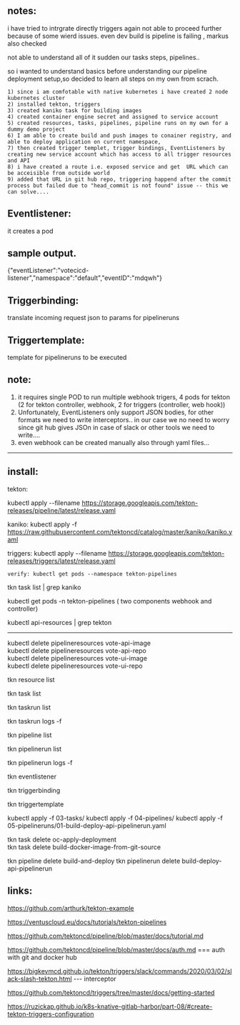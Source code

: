 
notes:
------

i have tried to intrgrate directly triggers again not able to proceed further because of some wierd issues. even dev build is pipeline is failing , markus also checked

not able to understand all of it sudden our tasks steps, pipelines.. 

so i wanted to understand basics before understanding our pipeline deployment setup,so decided to learn all steps on my own from scrach. 

	1) since i am comfotable with native kubernetes i have created 2 node kubernetes cluster
	2) installed tekton, triggers
	3) created kaniko task for building images
	4) created container engine secret and assigned to service account
	5) created resources, tasks, pipelines, pipeline runs on my own for a dummy demo project
	6) I am able to create build and push images to conainer registry, and able to deploy application on current namespace,
	7) then created trigger templet, trigger bindings, EventListeners by creating new service account which has access to all trigger resources and API
	8) i have created a route i.e. exposed service and get  URL which can be acceisible from outside world
	9) added that URL in git hub repo, triggering happend after the commit process but failed due to "head_commit is not found" issue -- this we can solve.... 



Eventlistener:
-----------------
it creates a pod

sample output.
--------------
{"eventListener":"votecicd-listener","namespace":"default","eventID":"mdqwh"}

Triggerbinding:
---------------
translate incoming request json to params for pipelineruns

Triggertemplate:
------------------
template for pipelineruns to be executed


note:
------
1) it requires single POD to run multiple webhook trigers, 4 pods for tekton (2 for tekton controller, webhook, 2 for triggers (controller, web hook))
2) Unfortunately, EventListeners only support JSON bodies, for other formats we need to write interceptors.. in our case we no need to worry since git hub gives JSOn in case of slack or other tools we need to write.... 
3) even webhook can be created manually also through yaml files...


-----------------------------------------------




install:
--------------------------------------------------------------------------------------------------------------------------------
tekton:

kubectl apply --filename https://storage.googleapis.com/tekton-releases/pipeline/latest/release.yaml

kaniko:
kubectl apply -f https://raw.githubusercontent.com/tektoncd/catalog/master/kaniko/kaniko.yaml

triggers:
kubectl apply --filename https://storage.googleapis.com/tekton-releases/triggers/latest/release.yaml

	verify: kubectl get pods --namespace tekton-pipelines

tkn task list | grep kaniko

kubectl get pods -n tekton-pipelines      ( two components webhook and controller)


kubectl api-resources | grep tekton

--------------------------------------------------------------------------------------------------------------------------------


kubectl delete pipelineresources vote-api-image   
kubectl delete pipelineresources vote-api-repo    
kubectl delete pipelineresources vote-ui-image    
kubectl delete pipelineresources vote-ui-repo     



tkn resource list

tkn task list

tkn taskrun list

tkn taskrun logs -f <name>

tkn pipeline list


tkn pipelinerun list


tkn pipelinerun logs -f <name>

tkn eventlistener

tkn triggerbinding

tkn triggertemplate


kubectl apply -f 03-tasks/
kubectl apply -f 04-pipelines/
kubectl apply -f 05-pipelineruns/01-build-deploy-api-pipelinerun.yaml 


tkn task delete oc-apply-deployment  
tkn task delete build-docker-image-from-git-source

tkn pipeline delete build-and-deploy
tkn pipelinerun delete build-deploy-api-pipelinerun




links:
--------------------------------------------------------------------------------------------------------------------------------
https://github.com/arthurk/tekton-example

https://ventuscloud.eu/docs/tutorials/tekton-pipelines

https://github.com/tektoncd/pipeline/blob/master/docs/tutorial.md


https://github.com/tektoncd/pipeline/blob/master/docs/auth.md       === auth with git and docker hub


https://bigkevmcd.github.io/tekton/triggers/slack/commands/2020/03/02/slack-slash-tekton.html --- interceptor


https://github.com/tektoncd/triggers/tree/master/docs/getting-started


https://ruzickap.github.io/k8s-knative-gitlab-harbor/part-08/#create-tekton-triggers-configuration





